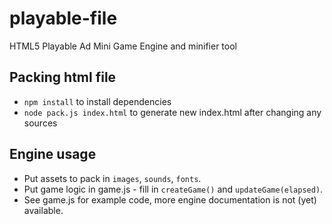 # playable-file
HTML5 Playable Ad Mini Game Engine and minifier tool

## Packing html file
- `npm install` to install dependencies
- `node pack.js index.html` to generate new index.html after changing any sources

## Engine usage
- Put assets to pack in `images`, `sounds`, `fonts`.
- Put game logic in game.js - fill in `createGame()` and `updateGame(elapsed)`.
- See game.js for example code, more engine documentation is not (yet) available.
